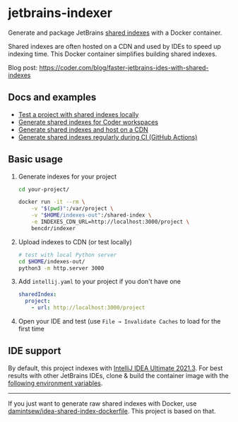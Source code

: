 # jetbrains-indexer

Generate and package JetBrains [shared indexes](https://www.jetbrains.com/help/idea/shared-indexes.html) with a Docker container.

Shared indexes are often hosted on a CDN and used by IDEs to speed up indexing time. This Docker container simplifies building shared indexes.

Blog post: <https://coder.com/blog/faster-jetbrains-ides-with-shared-indexes>

## Docs and examples

- [Test a project with shared indexes locally](./docs/filesystem.md)
- [Generate shared indexes for Coder workspaces](./docs/coder.md)
- [Generate shared indexes and host on a CDN](./docs/cdn.md)
- [Generate shared indexes regularly during CI (GitHub Actions)](./docs/ci.md)

## Basic usage

1.  Generate indexes for your project

    ```sh
    cd your-project/

    docker run -it --rm \
        -v "$(pwd)":/var/project \
        -v "$HOME/indexes-out":/shared-index \
        -e INDEXES_CDN_URL=http://localhost:3000/project \
        bencdr/indexer
    ```

1.  Upload indexes to CDN (or test locally)

    ```sh
    # test with local Python server
    cd $HOME/indexes-out/
    python3 -m http.server 3000
    ```

1.  Add `intellij.yaml` to your project if you don't have one

    ```yaml
    sharedIndex:
      project:
        - url: http://localhost:3000/project
    ```

1. Open your IDE and test (use `File → Invalidate Caches` to load for the first time

## IDE support

By default, this project indexes with [IntelliJ IDEA Ultimate 2021.3](https://www.jetbrains.com/idea/). For best results with other JetBrains IDEs,
clone & build the container image with the [following environment variables](https://github.com/bpmct/indexer/blob/master/Dockerfile#L6-L9).

---

If you just want to generate raw shared indexes with Docker, use [damintsew/idea-shared-index-dockerfile](damintsew/idea-shared-index-dockerfile). This project is based on that.
